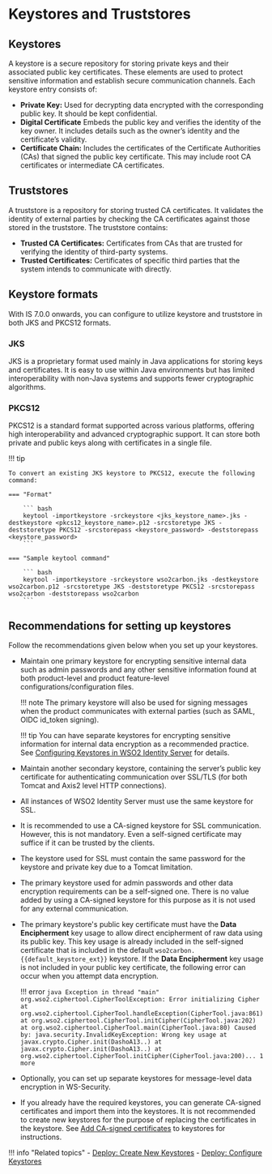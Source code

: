 # Keystores and Truststores

## Keystores

A keystore is a secure repository for storing private keys and their associated public key certificates. These elements are used to protect sensitive information and establish secure communication channels. Each keystore entry consists of:

- **Private Key:** Used for decrypting data encrypted with the corresponding public key. It should be kept confidential.
- **Digital Certificate** Embeds the public key and verifies the identity of the key owner. It includes details such as the owner’s identity and the certificate’s validity.
- **Certificate Chain:** Includes the certificates of the Certificate Authorities (CAs) that signed the public key certificate. This may include root CA certificates or intermediate CA certificates.

## Truststores

A truststore is a repository for storing trusted CA certificates. It validates the identity of external parties by checking the CA certificates against those stored in the truststore. The truststore contains:

- **Trusted CA Certificates:** Certificates from CAs that are trusted for verifying the identity of third-party systems.
- **Trusted Certificates:** Certificates of specific third parties that the system intends to communicate with directly.

## Keystore formats

With IS 7.0.0 onwards, you can configure to utilize keystore and truststore in both JKS and PKCS12 formats.


### JKS

JKS is a proprietary format used mainly in Java applications for storing keys and certificates. It is easy to use within Java environments but has limited interoperability with non-Java systems and supports fewer cryptographic algorithms. 

### PKCS12

PKCS12 is a standard format supported across various platforms, offering high interoperability and advanced cryptographic support. It can store both private and public keys along with certificates in a single file. 

!!! tip

    To convert an existing JKS keystore to PKCS12, execute the following command:

    === "Format"

        ``` bash
        keytool -importkeystore -srckeystore <jks_keystore_name>.jks -destkeystore <pkcs12_keystore_name>.p12 -srcstoretype JKS -deststoretype PKCS12 -srcstorepass <keystore_password> -deststorepass <keystore_password>
        ```

    === "Sample keytool command"

        ``` bash
        keytool -importkeystore -srckeystore wso2carbon.jks -destkeystore wso2carbon.p12 -srcstoretype JKS -deststoretype PKCS12 -srcstorepass wso2carbon -deststorepass wso2carbon
        ```


## Recommendations for setting up keystores

Follow the recommendations given below when you set up your keystores.

- Maintain one primary keystore for encrypting sensitive internal data such as admin passwords and any other sensitive information found at both product-level and product feature-level configurations/configuration files.

    !!! note
        The primary keystore will also be used for signing messages when the product communicates with external parties (such as SAML, OIDC id_token signing).

    !!! tip
        You can have separate keystores for encrypting sensitive information for internal data encryption as a recommended practice. See [Configuring Keystores in WSO2 Identity Server]({{base_path}}/deploy/security/asymmetric-encryption/configure-keystores-in-wso2-products) for details.

- Maintain another secondary keystore, containing the server’s public key certificate for authenticating communication over SSL/TLS (for both Tomcat and Axis2 level HTTP connections).

- All instances of WSO2 Identity Server must use the same keystore for SSL. 

- It is recommended to use a CA-signed keystore for SSL communication. However, this is not mandatory. Even a self-signed certificate may suffice if it can be trusted by the clients.

- The keystore used for SSL must contain the same password for the keystore and private key due to a Tomcat limitation.

- The primary keystore used for admin passwords and other data encryption requirements can be a self-signed one. There is no value added by using a CA-signed keystore for this purpose as it is not used for any external communication.

- The primary keystore's public key certificate must have the **Data Encipherment** key usage to allow direct encipherment of raw data using its public key. This key usage is already included in the self-signed certificate that is included in the default `wso2carbon.{{default_keystore_ext}}` keystore. If the **Data Encipherment** key usage is not included in your public key certificate, the following error can occur when you attempt data encryption.

    !!! error
        ``` java
        Exception in thread "main" org.wso2.ciphertool.CipherToolException: Error initializing Cipher at org.wso2.ciphertool.CipherTool.handleException(CipherTool.java:861) at org.wso2.ciphertool.CipherTool.initCipher(CipherTool.java:202) at org.wso2.ciphertool.CipherTool.main(CipherTool.java:80) Caused by: java.security.InvalidKeyException: Wrong key usage at javax.crypto.Cipher.init(DashoA13..) at javax.crypto.Cipher.init(DashoA13..) at org.wso2.ciphertool.CipherTool.initCipher(CipherTool.java:200)... 1 more
        ```

- Optionally, you can set up separate keystores for message-level data encryption in WS-Security.

- If you already have the required keystores, you can generate CA-signed certificates and import them into the keystores. It is not recommended to create new keystores for the purpose of replacing the certificates in the keystore. See [Add CA-signed certificates]({{base_path}}/deploy/security/asymmetric-encryption/manage-ca-signed-certificates-in-a-keystore#add-ca-signed-certificates-to-keystores) to keystores for instructions.

!!! info "Related topics"
    -   [Deploy: Create New Keystores]({{base_path}}/deploy/security/asymmetric-encryption/create-new-keystores)
    -   [Deploy: Configure Keystores]({{base_path}}/deploy/security/asymmetric-encryption/configure-keystores-in-wso2-products)